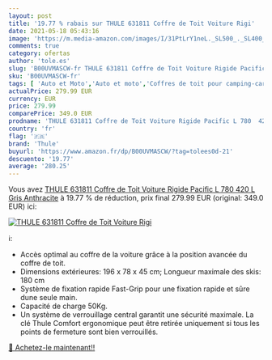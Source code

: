 ```yaml
---
layout: post
title: '19.77 % rabais sur THULE 631811 Coffre de Toit Voiture Rigi'
date: 2021-05-18 05:43:16
image: 'https://m.media-amazon.com/images/I/31PtLrY1neL._SL500_._SL400_.jpg'
comments: true
category: ofertas
author: 'tole.es'
slug: 'B00UVMASCW-fr THULE 631811 Coffre de Toit Voiture Rigide Pacific L 780...'
sku: 'B00UVMASCW-fr'
tags: [ 'Auto et Moto','Auto et moto','Coffres de toit pour camping-car','Galeries de toit et coffres camping-car','Transport et rangement','thule', ]
actualPrice: 279.99 EUR
currency: EUR
price: 279.99
comparePrice: 349.0 EUR
prodname: 'THULE 631811 Coffre de Toit Voiture Rigide Pacific L 780  420 L  Gris Anthracite'
country: 'fr'
flag: '🇫🇷'
brand: 'Thule'
buyurl: 'https://www.amazon.fr/dp/B00UVMASCW/?tag=tolees0d-21'
descuento: '19.77'
average: '280.25'
---
```


Vous avez [THULE 631811 Coffre de Toit Voiture Rigide Pacific L 780  420 L  Gris Anthracite](https://www.amazon.fr/dp/B00UVMASCW/?tag=tolees0d-21)  à  19.77 % de réduction, prix final  279.99 EUR (original: 349.0 EUR) ici:

[![THULE 631811 Coffre de Toit Voiture Rigi](https://m.media-amazon.com/images/I/31PtLrY1neL._SL500_._SL400_.jpg)](https://www.amazon.fr/dp/B00UVMASCW/?tag=tolees0d-21)

ℹ️:

- Accès optimal au coffre de la voiture grâce à la position avancée du coffre de toit.
- Dimensions extérieures: 196 x 78 x 45 cm; Longueur maximale des skis: 180 cm
- Système de fixation rapide Fast-Grip pour une fixation rapide et sûre dune seule main.
- Capacité de charge 50Kg.
- Un système de verrouillage central garantit une sécurité maximale. La clé Thule Comfort ergonomique peut être retirée uniquement si tous les points de fermeture sont bien verrouillés.

[🛒 Achetez-le maintenant!!](https://www.amazon.fr/dp/B00UVMASCW/?tag=tolees0d-21)
